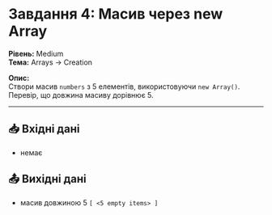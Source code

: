 # Завдання 4: Масив через new Array

**Рівень:** Medium  
**Тема:** Arrays → Creation  

**Опис:**  
Створи масив `numbers` з 5 елементів, використовуючи `new Array()`.  
Перевір, що довжина масиву дорівнює 5.

---

## 📥 Вхідні дані
- немає

## 📤 Вихідні дані
- масив довжиною 5 `[ <5 empty items> ]`